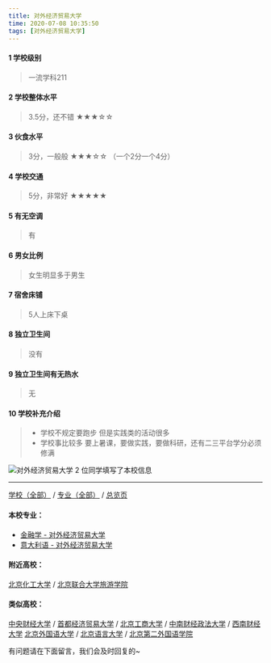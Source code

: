 ```yaml
---
title: 对外经济贸易大学
time: 2020-07-08 10:35:50
tags: [对外经济贸易大学]
---
```

#### 1 学校级别
> 一流学科211


#### 2 学校整体水平
> 3.5分，还不错
★★★☆☆


#### 3 伙食水平
>  3分，一般般
★★★☆☆
（一个2分一个4分）


#### 4 学校交通
> 5分，非常好
★★★★★


#### 5 有无空调
> 有


#### 6 男女比例
> 女生明显多于男生


#### 7 宿舍床铺
> 5人上床下桌
 

#### 8 独立卫生间
> 没有


#### 9 独立卫生间有无热水
> 无


#### 10 学校补充介绍
> - 学校不规定要跑步 但是实践类的活动很多
> - 学校事比较多 要上暑课，要做实践，要做科研，还有二三平台学分必须修满


![对外经济贸易大学](http://upload-images.jianshu.io/upload_images/6510336-ca6a45171bf60fcc.jpg?imageMogr2/auto-orient/strip%7CimageView2/2/w/1240)
2 位同学填写了本校信息
***
[学校（全部）](https://univgo.github.io/2020/07/09/学校汇总页) / [专业（全部）](https://univgo.github.io/2020/07/09/专业汇总页) / [总览页](https://univgo.github.io/2020/07/09/总览)
#### 本校专业：
- [金融学 - 对外经济贸易大学](https://univgo.github.io/2020/07/08/金融学%20-%20对外经济贸易大学)
- [意大利语 - 对外经济贸易大学](https://univgo.github.io/2020/07/08/意大利语%20-%20对外经济贸易大学)


#### 附近高校：
[北京化工大学](https://univgo.github.io/2020/07/08/北京化工大学) / [北京联合大学旅游学院](https://univgo.github.io/2020/07/08/北京联合大学旅游学院)
#### 类似高校：
[中央财经大学](https://univgo.github.io/2020/07/08/中央财经大学) / [首都经济贸易大学](https://univgo.github.io/2020/07/08/首都经济贸易大学) / [北京工商大学](https://univgo.github.io/2020/07/08/北京工商大学) / [中南财经政法大学](https://univgo.github.io/2020/07/08/中南财经政法大学) / [西南财经大学](https://univgo.github.io/2020/07/08/西南财经大学)
[北京外国语大学](https://univgo.github.io/2020/07/08/北京外国语大学) / [北京语言大学](https://univgo.github.io/2020/07/08/北京语言大学) / [北京第二外国语学院](https://univgo.github.io/2020/07/08/北京第二外国语学院)


有问题请在下面留言，我们会及时回复的~
